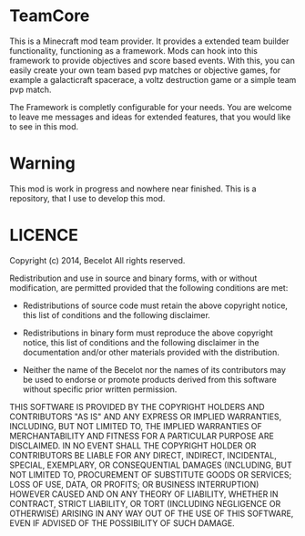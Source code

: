 TeamCore
============

This is a Minecraft mod team provider. It provides a extended team builder functionality, functioning as a framework. Mods can hook into this framework to provide objectives and score based events.
With this, you can easily create your own team based pvp matches or objective games, for example a galacticraft spacerace, a voltz destruction game or a simple team pvp match.

The Framework is completly configurable for your needs. You are welcome to leave me messages and ideas for extended features, that you would like to see in this mod.

Warning
=======
This mod is work in progress and nowhere near finished. This is a repository, that I use to develop this mod.

LICENCE
=======
Copyright (c) 2014, Becelot
All rights reserved.

Redistribution and use in source and binary forms, with or without
modification, are permitted provided that the following conditions are met:

* Redistributions of source code must retain the above copyright notice, this
  list of conditions and the following disclaimer.

* Redistributions in binary form must reproduce the above copyright notice,
  this list of conditions and the following disclaimer in the documentation
  and/or other materials provided with the distribution.

* Neither the name of the Becelot nor the names of its
  contributors may be used to endorse or promote products derived from
  this software without specific prior written permission.

THIS SOFTWARE IS PROVIDED BY THE COPYRIGHT HOLDERS AND CONTRIBUTORS "AS IS"
AND ANY EXPRESS OR IMPLIED WARRANTIES, INCLUDING, BUT NOT LIMITED TO, THE
IMPLIED WARRANTIES OF MERCHANTABILITY AND FITNESS FOR A PARTICULAR PURPOSE ARE
DISCLAIMED. IN NO EVENT SHALL THE COPYRIGHT HOLDER OR CONTRIBUTORS BE LIABLE
FOR ANY DIRECT, INDIRECT, INCIDENTAL, SPECIAL, EXEMPLARY, OR CONSEQUENTIAL
DAMAGES (INCLUDING, BUT NOT LIMITED TO, PROCUREMENT OF SUBSTITUTE GOODS OR
SERVICES; LOSS OF USE, DATA, OR PROFITS; OR BUSINESS INTERRUPTION) HOWEVER
CAUSED AND ON ANY THEORY OF LIABILITY, WHETHER IN CONTRACT, STRICT LIABILITY,
OR TORT (INCLUDING NEGLIGENCE OR OTHERWISE) ARISING IN ANY WAY OUT OF THE USE
OF THIS SOFTWARE, EVEN IF ADVISED OF THE POSSIBILITY OF SUCH DAMAGE.